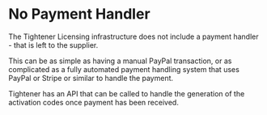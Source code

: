 # No Payment Handler

The Tightener Licensing infrastructure does not include a payment handler - that is left to the supplier. 

This can be as simple as having a manual PayPal transaction, or as complicated as a fully automated payment handling system that uses PayPal or Stripe or similar to handle the payment.

Tightener has an API that can be called to handle the generation of the activation codes once payment has been received.
